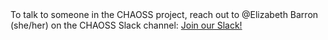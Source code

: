 <div id="talk">
To talk to someone in the CHAOSS project, reach out to @Elizabeth Barron (she/her) on the CHAOSS Slack channel:
<a href="https://join.slack.com/t/chaoss-workspace/shared_invite/zt-r65szij9-QajX59hkZUct82b0uACA6g">Join our Slack!</a>
</div>